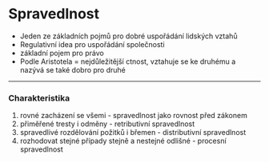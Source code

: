 # Spravedlnost

- Jeden ze základních pojmů pro dobré uspořádání lidských vztahů
- Regulativní idea pro uspořádání společnosti
- základní pojem pro právo
- Podle Aristotela = nejdůležitější ctnost, vztahuje se ke druhému a nazývá se také dobro pro druhé

---

### Charakteristika
1) rovné zacházení se všemi - spravedlnost jako rovnost před zákonem
2) přiměřené tresty i odměny - retributivní spravedlnost
3) spravedlivé rozdělování požitků i břemen - distributivní spravedlnost
4) rozhodovat stejné případy stejně a nestejné odlišné - procesní spravedlnost